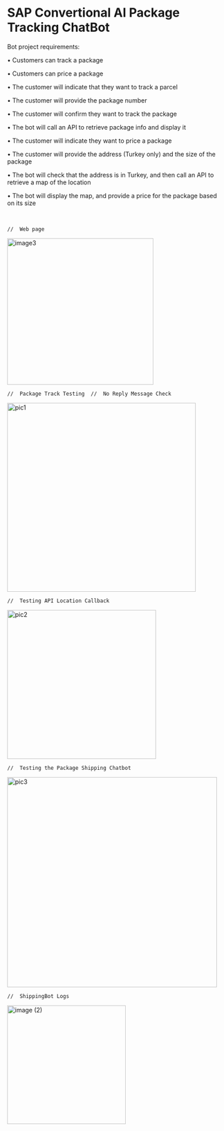 # SAP Convertional AI Package Tracking ChatBot

Bot project requirements: 

•	Customers can track a package

•	Customers can price a package

•	The customer will indicate that they want to track a parcel

•	The customer will provide the package number

•	The customer will confirm they want to track the package

•	The bot will call an API to retrieve package info and display it

•	The customer will indicate they want to price a package

•	The customer will provide the address (Turkey only) and the size of the package

•	The bot will check that the address is in Turkey, and then call an API to retrieve a map of the location

•	The bot will display the map, and provide a price for the package based on its size

<br/> 

    //  Web page
<img width="338" alt="image3" src="https://user-images.githubusercontent.com/89788024/154767684-33296fa5-ee36-4cd2-9f27-a3bf18fb427a.png">

    //  Package Track Testing  //  No Reply Message Check
<img width="436" alt="pic1" src="https://user-images.githubusercontent.com/89788024/154768634-dd19f82d-0130-4a50-a46d-ccc3904dec3c.png">

    //  Testing API Location Callback
<img width="344" alt="pic2" src="https://user-images.githubusercontent.com/89788024/154768628-c6225897-66e9-4462-8d97-13861814c761.png">

    //  Testing the Package Shipping Chatbot
<img width="485" alt="pic3" src="https://user-images.githubusercontent.com/89788024/154768622-426524b9-0e34-45f8-826c-7607e0069df8.png">

    //  ShippingBot Logs 
<img width="274" alt="image (2)" src="https://user-images.githubusercontent.com/89788024/154767746-0b8770cc-b73b-4422-805c-8e2f25b40e49.png">
